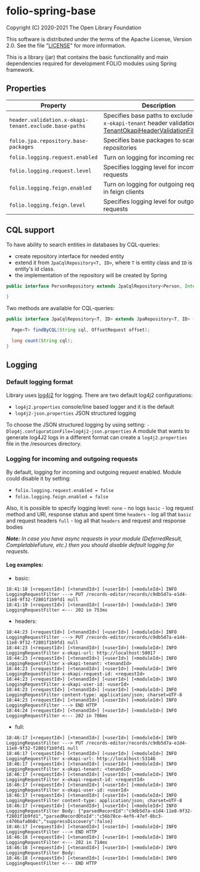 # folio-spring-base

Copyright (C) 2020-2021 The Open Library Foundation

This software is distributed under the terms of the Apache License,
Version 2.0. See the file "[LICENSE](LICENSE)" for more information.

This is a library (jar) that contains the basic functionality and main dependencies required for development FOLIO modules using Spring framework.

## Properties

| Property | Description | Default | Example |
| -------- | ----------- | --------| --------|
| `header.validation.x-okapi-tenant.exclude.base-paths` | Specifies base paths to exclude form `x-okapi-tenant` header validation.  See [TenantOkapiHeaderValidationFilter.java](src/main/java/org/folio/spring/filter/TenantOkapiHeaderValidationFilter.java) | `/admin` | `/admin,/swagger-ui` |
| `folio.jpa.repository.base-packages` | Specifies base packages to scan for repositories  | `org.folio.*` | `org.folio.qm.dao` |
| `folio.logging.request.enabled` | Turn on logging for incoming requests | `true` | `true or false` |
| `folio.logging.request.level` | Specifies logging level for incoming requests | `basic` | `none, basic, headers, full` |
| `folio.logging.feign.enabled` | Turn on logging for outgoing requests in feign clients  | `true` | `true or false` |
| `folio.logging.feign.level` | Specifies logging level for outgoing requests  | `basic` | `none, basic, headers, full` |

## CQL support
To have ability to search entities in databases by CQL-queries:
 * create repository interface for needed entity 
 * extend it from `JpaCqlRepository<T, ID>`, where `T` is entity class and `ID` is entity's id class.
 * the implementation of the repository will be created by Spring
```java
public interface PersonRepository extends JpaCqlRepository<Person, Integer> {

}
```

Two methods are available for CQL-queries:
```java
public interface JpaCqlRepository<T, ID> extends JpaRepository<T, ID> {

  Page<T> findByCQL(String cql, OffsetRequest offset);

  long count(String cql);
}
```

## Logging
### Default logging format
Library uses [log4j2](https://logging.apache.org/log4j/2.x/) for logging. There are two default log4j2 configurations:
* `log4j2.properties` console/line based logger and it is the default
* `log4j2-json.properties` JSON structured logging
  
To choose the JSON structured logging by using setting: `-Dlog4j.configurationFile=log4j2-json.properties`
A module that wants to generate log4J2 logs in a different format can create a `log4j2.properties` file in the /resources directory.

### Logging for incoming and outgoing requests
By default, logging for incoming and outgoing request enabled. Module could disable it by setting: 
* `folio.logging.request.enabled = false`
* `folio.logging.feign.enabled = false`

Also, it is possible to specify logging level:
`none` - no logs
`basic` - log request method and URI, response status and spent time
`headers` - log all that `basic` and request headers
`full` - log all that `headers` and request and response bodies

***Note:*** *In case you have async requests in your module (DeferredResult, CompletableFuture, etc.) then you should disable default logging for requests.* 
#### Log examples:
* basic:
```text
18:41:18 [<requestId>] [<tenandId>] [<userId>] [<moduleId>] INFO  LoggingRequestFilter ---> PUT /records-editor/records/c9db5d7a-e1d4-11e8-9f32-f2801f1b9fd1 null
18:41:19 [<requestId>] [<tenandId>] [<userId>] [<moduleId>] INFO  LoggingRequestFilter <--- 202 in 753ms
```
* headers:
```text
18:44:23 [<requestId>] [<tenandId>] [<userId>] [<moduleId>] INFO  LoggingRequestFilter ---> PUT /records-editor/records/c9db5d7a-e1d4-11e8-9f32-f2801f1b9fd1 null
18:44:23 [<requestId>] [<tenandId>] [<userId>] [<moduleId>] INFO  LoggingRequestFilter x-okapi-url: http://localhost:50017
18:44:23 [<requestId>] [<tenandId>] [<userId>] [<moduleId>] INFO  LoggingRequestFilter x-okapi-tenant: <tenandId>
18:44:23 [<requestId>] [<tenandId>] [<userId>] [<moduleId>] INFO  LoggingRequestFilter x-okapi-request-id: <requestId>
18:44:23 [<requestId>] [<tenandId>] [<userId>] [<moduleId>] INFO  LoggingRequestFilter x-okapi-user-id: <userId>
18:44:23 [<requestId>] [<tenandId>] [<userId>] [<moduleId>] INFO  LoggingRequestFilter content-type: application/json; charset=UTF-8
18:44:23 [<requestId>] [<tenandId>] [<userId>] [<moduleId>] INFO  LoggingRequestFilter ---> END HTTP
18:44:24 [<requestId>] [<tenandId>] [<userId>] [<moduleId>] INFO  LoggingRequestFilter <--- 202 in 786ms
```
* full:
```text
18:46:17 [<requestId>] [<tenandId>] [<userId>] [<moduleId>] INFO  LoggingRequestFilter ---> PUT /records-editor/records/c9db5d7a-e1d4-11e8-9f32-f2801f1b9fd1 null
18:46:17 [<requestId>] [<tenandId>] [<userId>] [<moduleId>] INFO  LoggingRequestFilter x-okapi-url: http://localhost:53146
18:46:17 [<requestId>] [<tenandId>] [<userId>] [<moduleId>] INFO  LoggingRequestFilter x-okapi-tenant: <tenandId>
18:46:17 [<requestId>] [<tenandId>] [<userId>] [<moduleId>] INFO  LoggingRequestFilter x-okapi-request-id: <requestId>
18:46:17 [<requestId>] [<tenandId>] [<userId>] [<moduleId>] INFO  LoggingRequestFilter x-okapi-user-id: <userId>
18:46:17 [<requestId>] [<tenandId>] [<userId>] [<moduleId>] INFO  LoggingRequestFilter content-type: application/json; charset=UTF-8
18:46:17 [<requestId>] [<tenandId>] [<userId>] [<moduleId>] INFO  LoggingRequestFilter Body: {"parsedRecordId":"c9db5d7a-e1d4-11e8-9f32-f2801f1b9fd1","parsedRecordDtoId":"c56b70ce-4ef6-47ef-8bc3-c470bafa0b8c","suppressDiscovery":false}
18:46:17 [<requestId>] [<tenandId>] [<userId>] [<moduleId>] INFO  LoggingRequestFilter ---> END HTTP
18:46:18 [<requestId>] [<tenandId>] [<userId>] [<moduleId>] INFO  LoggingRequestFilter <--- 202 in 714ms
18:46:18 [<requestId>] [<tenandId>] [<userId>] [<moduleId>] INFO  LoggingRequestFilter Body: 
18:46:18 [<requestId>] [<tenandId>] [<userId>] [<moduleId>] INFO  LoggingRequestFilter <--- END HTTP
```
